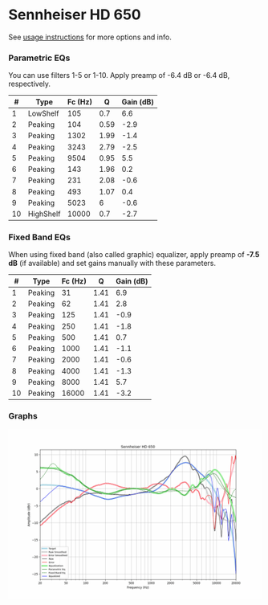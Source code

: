 # Sennheiser HD 650
See [usage instructions](https://github.com/jaakkopasanen/AutoEq#usage) for more options and info.

### Parametric EQs
You can use filters 1-5 or 1-10. Apply preamp of -6.4 dB or -6.4 dB, respectively.

|   # | Type      |   Fc (Hz) |    Q |   Gain (dB) |
|-----|-----------|-----------|------|-------------|
|   1 | LowShelf  |       105 | 0.7  |         6.6 |
|   2 | Peaking   |       104 | 0.59 |        -2.9 |
|   3 | Peaking   |      1302 | 1.99 |        -1.4 |
|   4 | Peaking   |      3243 | 2.79 |        -2.5 |
|   5 | Peaking   |      9504 | 0.95 |         5.5 |
|   6 | Peaking   |       143 | 1.96 |         0.2 |
|   7 | Peaking   |       231 | 2.08 |        -0.6 |
|   8 | Peaking   |       493 | 1.07 |         0.4 |
|   9 | Peaking   |      5023 | 6    |        -0.6 |
|  10 | HighShelf |     10000 | 0.7  |        -2.7 |

### Fixed Band EQs
When using fixed band (also called graphic) equalizer, apply preamp of **-7.5 dB** (if available) and set gains manually with these parameters.

|   # | Type    |   Fc (Hz) |    Q |   Gain (dB) |
|-----|---------|-----------|------|-------------|
|   1 | Peaking |        31 | 1.41 |         6.9 |
|   2 | Peaking |        62 | 1.41 |         2.8 |
|   3 | Peaking |       125 | 1.41 |        -0.9 |
|   4 | Peaking |       250 | 1.41 |        -1.8 |
|   5 | Peaking |       500 | 1.41 |         0.7 |
|   6 | Peaking |      1000 | 1.41 |        -1.1 |
|   7 | Peaking |      2000 | 1.41 |        -0.6 |
|   8 | Peaking |      4000 | 1.41 |        -1.3 |
|   9 | Peaking |      8000 | 1.41 |         5.7 |
|  10 | Peaking |     16000 | 1.41 |        -3.2 |

### Graphs
![](./Sennheiser%20HD%20650.png)
